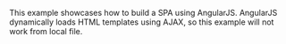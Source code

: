 
This example showcases how to build a SPA using AngularJS. AngularJS dynamically loads HTML templates using AJAX, so this example will not work from local file.